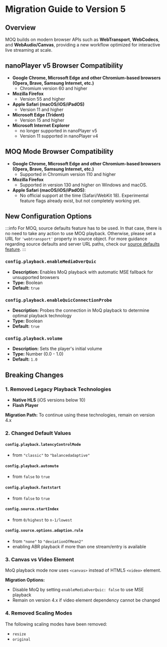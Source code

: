 # Migration Guide to Version 5

## Overview
MOQ builds on modern browser APIs such as **WebTransport**, **WebCodecs**, and **WebAudio/Canvas**, providing a new workflow optimized for  interactive live streaming at scale.

## nanoPlayer v5 Browser Compatibility  
- **Google Chrome, Microsoft Edge and other Chromium-based browsers (Opera, Brave, Samsung Internet, etc.)**
  - Chromium version 60 and higher
- **Mozilla Firefox**
  - Version 55 and higher
- **Apple Safari (macOS/iOS/iPadOS)**
  - Version 11 and higher
- **Microsoft Edge (Trident)**
  - Version 15 and higher
- **Microsoft Internet Explorer**
  - no longer supported in nanoPlayer v5
  - Version 11 supported in nanoPlayer v4

## MOQ Mode Browser Compatibility
- **Google Chrome, Microsoft Edge and other Chromium-based browsers (Opera, Brave, Samsung Internet, etc.)**
  - Supported in Chromium version 110 and higher
- **Mozilla Firefox**
  - Supported in version 130 and higher on Windows and macOS.
- **Apple Safari (macOS/iOS/iPadOS)**:
  - No official support at the time (Safari/WebKit 18). Experimental feature flags already exist, but not completely working yet.

## New Configuration Options

:::info
For MOQ, source defaults feature has to be used. In that case, there is no need to take any action to use MOQ playback. Otherwise, please set a URL for `'webtransport'` property in source object. For more guidance regarding source defaults and server URL paths, check our [source defaults feature](./nanoplayer_feature_source_defaults).
:::

### `config.playback.enableMediaOverQuic`
- **Description:** Enables MoQ playback with automatic MSE fallback for unsupported browsers
- **Type:** Boolean
- **Default:** `true`

### `config.playback.enableQuicConnectionProbe`
- **Description:** Probes the connection in MoQ playback to determine optimal playback technology
- **Type:** Boolean  
- **Default:** `true`

### `config.playback.volume`
- **Description:** Sets the player's initial volume
- **Type:** Number (0.0 - 1.0)
- **Default:** `1.0`

## Breaking Changes

### 1. Removed Legacy Playback Technologies
- **Native HLS** (iOS versions below 10)
- **Flash Player**

**Migration Path:** To continue using these technologies, remain on version 4.x

### 2. Changed Default Values

#### `config.playback.latencyControlMode`
- from `"classic"` to `"balancedadaptive"`

#### `config.playback.automute`
- from `false` to `true`

#### `config.playback.faststart`
- from `false` to `true`

#### `config.source.startIndex`
- from `0/highest` to `n-1/lowest`

#### `config.source.options.adaption.rule`
- from `"none"` to `"deviationOfMean2"`
- enabling ABR playback if more than one stream/entry is available

### 3. Canvas vs Video Element
MoQ playback mode now uses `<canvas>` instead of HTML5 `<video>` element.

**Migration Options:**
- Disable MoQ by setting `enableMediaOverQuic: false` to use MSE playback
- Remain on version 4.x if video element dependency cannot be changed

### 4. Removed Scaling Modes
The following scaling modes have been removed:
- `resize`
- `original`

